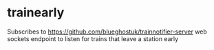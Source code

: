 trainearly
==========

Subscribes to https://github.com/blueghostuk/trainnotifier-server web sockets endpoint to listen for trains that leave a station early